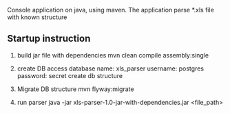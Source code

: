 Console application on java, using maven.
The application parse *.xls file with known structure

Startup instruction
-------------------

1. build jar file with dependencies
mvn clean compile assembly:single

2. create DB access
database name: 	xls_parser
username: 		postgres
password:		secret
create db structure
3. Migrate DB structure
mvn flyway:migrate

4. run parser
java -jar xls-parser-1.0-jar-with-dependencies.jar <file_path>